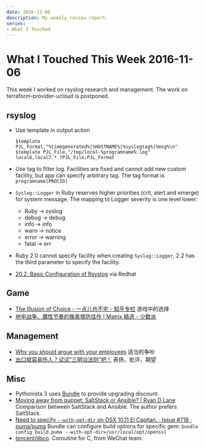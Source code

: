 ```yaml
---
date: 2016-11-06
description: My weekly review report.
series:
- What I Touched
---
```


# What I Touched This Week 2016-11-06


This week I worked on rsyslog research and management. The work on terraform-provider-ucloud is postponed. 

<!--more-->

## rsyslog

* Use template in output action

    ```
    $template PJL_Format,"%timegenerated%|%HOSTNAME%|%syslogtag%|%msg%\n"
    $template PJL_File,"/tmp/local-%programname%.log"
    local6,local7.* ?PJL_File;PJL_Format
    ```

* Use tag to filter log. Facilities are fixed and cannot add new custom facility, but app can specify arbitrary tag. The tag format is `programname[PROCID]`
* `Syslog::Logger` in Ruby reserves higher priorities (crit, alert and emerge) for system message. The mapping to Logger severity is one level lower:
    * Ruby -\> syslog
    * debug -\> debug
    * info -\> info
    * warn -\> notice
    * error -\> warning
    * fatal -\> err
* Ruby 2.0 cannot specify facility when creating `Syslog::Logger`, 2.2 has the third parameter to specify the facility.
* [20.2. Basic Configuration of Rsyslog][1] via Redhat

## Game

* [The Illusion of Choice - 一点儿也不宅 - 知乎专栏][2] 游戏中的选择
* [地牢战争，魔性节奏的像素塔防佳作 | Matrix 精选 - 少数派][3]

## Management

* [Why you should argue with your employees][4] 适当的争吵
* [出口就容易伤人？试试“三明治法则”吧！][5] 表扬，批评，期望

## Misc

* Pythonista 3 uses [Bundle][6] to provide upgrading discount.
* [Moving away from puppet: SaltStack or Ansible? | Ryan D Lane][7] Comparison between SaltStack and Ansible. The author prefers SaltStack.
* [Need to specify `--with-opt-dir` on OSX 10.11 El Capitan. · Issue #718 · puma/puma][8] Bundle can configure build options for specific gem: `bundle config build.puma --with-opt-dir=/usr/local/opt/openssl`
* [tencent/libco][9]. Coroutine for C, from WeChat team.

[1]:    https://access.redhat.com/documentation/en-US/Red_Hat_Enterprise_Linux/7/html/System_Administrators_Guide/s1-basic_configuration_of_rsyslog.html
[2]:    https://zhuanlan.zhihu.com/p/23314649
[3]:    http://sspai.com/35894
[4]:    https://m.signalvnoise.com/why-you-should-argue-with-your-employees-ab8189fcd1c4#.khcwz2hp0
[5]:    http://mp.weixin.qq.com/s?__biz=MjM5NjAyMDE5Mg==&mid=2649813638&idx=1&sn=3badc5dbbb3fa6c31a493d5c2948eaa1&chksm=beebf809899c711f00a2b54cd67e7a161d8b6f11079fc650cad9400bc6f7c7342c97d870af77&scene=0#rd
[6]:    https://appsto.re/cn/qjJ_cb.i
[7]:    http://ryandlane.com/blog/2014/08/04/moving-away-from-puppet-saltstack-or-ansible/
[8]:    https://github.com/puma/puma/issues/718
[9]:    https://github.com/tencent/libco
